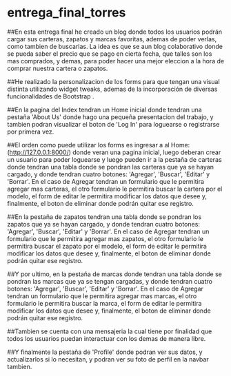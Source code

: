 # entrega_final_torres

##En esta entrega final he creado un blog donde todos los usuarios podrán cargar sus carteras, zapatos y marcas favoritas, ademas de poder verlas, como tambien de buscarlas. La idea es que se aun blog colaborativo donde se pueda saber el precio que se pago en cierta fecha, que talles son los mas comprados, y demas, para poder hacer una mejor eleccion a la hora de comprar nuestra cartera o zapatos.

##He realizado la personalizacion de los forms para que tengan una visual distinta utilizando widget tweaks, ademas de la incorporación de diversas funcionalidades de Bootstrap .

##En la pagina del Index tendran un Home inicial donde tendran una pestaña 'About Us' donde hago una pequeña presentacion del trabajo, y tambien podran visualizar el boton de 'Log In' para loguearse o registrarse por primera vez.

##El orden como puede utilizar los forms es ingresar a al Home: (http://127.0.0.1:8000/) donde veran una pagina inicial, luego deberan crear un usuario para poder loguearse y luego pueden ir a la pestaña de carteras donde tendran una tabla donde se pondran las carteras que ya se hayan cargado, y donde tendran cuatro botones: 'Agregar', 'Buscar', 'Editar' y 'Borrar'. En el caso de Agregar tendran un formulario que le permitira agregar mas carteras, el otro formulario le permitira buscar la cartera por el modelo, el form de editar le permitira modificar los datos que desee y, finalmente, el boton de eliminar donde podrán quitar ese registro.

##En la pestaña de zapatos tendran una tabla donde se pondran los zapatos que ya se hayan cargado, y donde tendran cuatro botones: 'Agregar', 'Buscar', 'Editar' y 'Borrar'. En el caso de Agregar tendran un formulario que le permitira agregar mas zapatos, el otro formulario le permitira buscar el zapato por el modelo, el form de editar le permitira modificar los datos que desee y, finalmente, el boton de eliminar donde podrán quitar ese registro.

##Y por ultimo, en la pestaña de marcas donde tendran una tabla donde se pondran las marcas que ya se tengan cargadas, y donde tendran cuatro botones: 'Agregar', 'Buscar', 'Editar' y 'Borrar'. En el caso de Agregar tendran un formulario que le permitira agregar mas marcas, el otro formulario le permitira buscar la marca, el form de editar le permitira modificar los datos que desee y, finalmente, el boton de eliminar donde podrán quitar ese registro.

##Tambien se cuenta con una mensajeria la cual tiene por finalidad que todos los usuarios puedan interactuar con los demas de manera libre.

##Y finalmente la pestaña de 'Profile' donde podran ver sus datos, y actualizarlos si lo necesitan, y podran ver su foto de perfil en la navbar tambien.
